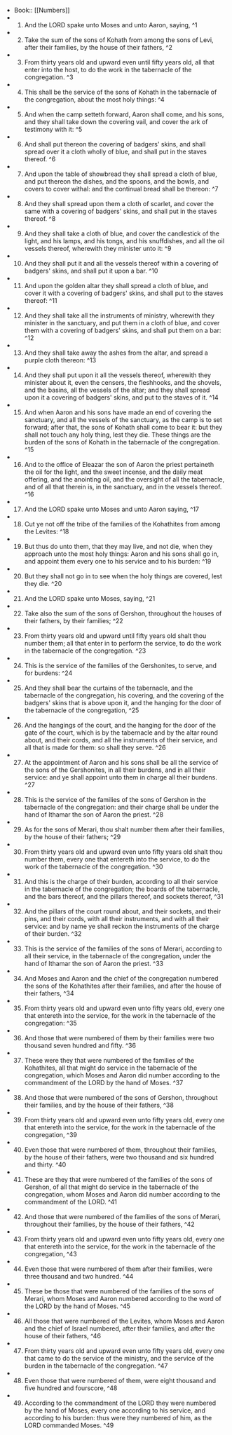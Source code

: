 - Book:: [[Numbers]]
- 1. And the LORD spake unto Moses and unto Aaron, saying, ^1
- 2. Take the sum of the sons of Kohath from among the sons of Levi, after their families, by the house of their fathers, ^2
- 3. From thirty years old and upward even until fifty years old, all that enter into the host, to do the work in the tabernacle of the congregation. ^3
- 4. This shall be the service of the sons of Kohath in the tabernacle of the congregation, about the most holy things: ^4
- 5. And when the camp setteth forward, Aaron shall come, and his sons, and they shall take down the covering vail, and cover the ark of testimony with it: ^5
- 6. And shall put thereon the covering of badgers' skins, and shall spread over it a cloth wholly of blue, and shall put in the staves thereof. ^6
- 7. And upon the table of showbread they shall spread a cloth of blue, and put thereon the dishes, and the spoons, and the bowls, and covers to cover withal: and the continual bread shall be thereon: ^7
- 8. And they shall spread upon them a cloth of scarlet, and cover the same with a covering of badgers' skins, and shall put in the staves thereof. ^8
- 9. And they shall take a cloth of blue, and cover the candlestick of the light, and his lamps, and his tongs, and his snuffdishes, and all the oil vessels thereof, wherewith they minister unto it: ^9
- 10. And they shall put it and all the vessels thereof within a covering of badgers' skins, and shall put it upon a bar. ^10
- 11. And upon the golden altar they shall spread a cloth of blue, and cover it with a covering of badgers' skins, and shall put to the staves thereof: ^11
- 12. And they shall take all the instruments of ministry, wherewith they minister in the sanctuary, and put them in a cloth of blue, and cover them with a covering of badgers' skins, and shall put them on a bar: ^12
- 13. And they shall take away the ashes from the altar, and spread a purple cloth thereon: ^13
- 14. And they shall put upon it all the vessels thereof, wherewith they minister about it, even the censers, the fleshhooks, and the shovels, and the basins, all the vessels of the altar; and they shall spread upon it a covering of badgers' skins, and put to the staves of it. ^14
- 15. And when Aaron and his sons have made an end of covering the sanctuary, and all the vessels of the sanctuary, as the camp is to set forward; after that, the sons of Kohath shall come to bear it: but they shall not touch any holy thing, lest they die. These things are the burden of the sons of Kohath in the tabernacle of the congregation. ^15
- 16. And to the office of Eleazar the son of Aaron the priest pertaineth the oil for the light, and the sweet incense, and the daily meat offering, and the anointing oil, and the oversight of all the tabernacle, and of all that therein is, in the sanctuary, and in the vessels thereof. ^16
- 17. And the LORD spake unto Moses and unto Aaron saying, ^17
- 18. Cut ye not off the tribe of the families of the Kohathites from among the Levites: ^18
- 19. But thus do unto them, that they may live, and not die, when they approach unto the most holy things: Aaron and his sons shall go in, and appoint them every one to his service and to his burden: ^19
- 20. But they shall not go in to see when the holy things are covered, lest they die. ^20
- 21. And the LORD spake unto Moses, saying, ^21
- 22. Take also the sum of the sons of Gershon, throughout the houses of their fathers, by their families; ^22
- 23. From thirty years old and upward until fifty years old shalt thou number them; all that enter in to perform the service, to do the work in the tabernacle of the congregation. ^23
- 24. This is the service of the families of the Gershonites, to serve, and for burdens: ^24
- 25. And they shall bear the curtains of the tabernacle, and the tabernacle of the congregation, his covering, and the covering of the badgers' skins that is above upon it, and the hanging for the door of the tabernacle of the congregation, ^25
- 26. And the hangings of the court, and the hanging for the door of the gate of the court, which is by the tabernacle and by the altar round about, and their cords, and all the instruments of their service, and all that is made for them: so shall they serve. ^26
- 27. At the appointment of Aaron and his sons shall be all the service of the sons of the Gershonites, in all their burdens, and in all their service: and ye shall appoint unto them in charge all their burdens. ^27
- 28. This is the service of the families of the sons of Gershon in the tabernacle of the congregation: and their charge shall be under the hand of Ithamar the son of Aaron the priest. ^28
- 29. As for the sons of Merari, thou shalt number them after their families, by the house of their fathers; ^29
- 30. From thirty years old and upward even unto fifty years old shalt thou number them, every one that entereth into the service, to do the work of the tabernacle of the congregation. ^30
- 31. And this is the charge of their burden, according to all their service in the tabernacle of the congregation; the boards of the tabernacle, and the bars thereof, and the pillars thereof, and sockets thereof, ^31
- 32. And the pillars of the court round about, and their sockets, and their pins, and their cords, with all their instruments, and with all their service: and by name ye shall reckon the instruments of the charge of their burden. ^32
- 33. This is the service of the families of the sons of Merari, according to all their service, in the tabernacle of the congregation, under the hand of Ithamar the son of Aaron the priest. ^33
- 34. And Moses and Aaron and the chief of the congregation numbered the sons of the Kohathites after their families, and after the house of their fathers, ^34
- 35. From thirty years old and upward even unto fifty years old, every one that entereth into the service, for the work in the tabernacle of the congregation: ^35
- 36. And those that were numbered of them by their families were two thousand seven hundred and fifty. ^36
- 37. These were they that were numbered of the families of the Kohathites, all that might do service in the tabernacle of the congregation, which Moses and Aaron did number according to the commandment of the LORD by the hand of Moses. ^37
- 38. And those that were numbered of the sons of Gershon, throughout their families, and by the house of their fathers, ^38
- 39. From thirty years old and upward even unto fifty years old, every one that entereth into the service, for the work in the tabernacle of the congregation, ^39
- 40. Even those that were numbered of them, throughout their families, by the house of their fathers, were two thousand and six hundred and thirty. ^40
- 41. These are they that were numbered of the families of the sons of Gershon, of all that might do service in the tabernacle of the congregation, whom Moses and Aaron did number according to the commandment of the LORD. ^41
- 42. And those that were numbered of the families of the sons of Merari, throughout their families, by the house of their fathers, ^42
- 43. From thirty years old and upward even unto fifty years old, every one that entereth into the service, for the work in the tabernacle of the congregation, ^43
- 44. Even those that were numbered of them after their families, were three thousand and two hundred. ^44
- 45. These be those that were numbered of the families of the sons of Merari, whom Moses and Aaron numbered according to the word of the LORD by the hand of Moses. ^45
- 46. All those that were numbered of the Levites, whom Moses and Aaron and the chief of Israel numbered, after their families, and after the house of their fathers, ^46
- 47. From thirty years old and upward even unto fifty years old, every one that came to do the service of the ministry, and the service of the burden in the tabernacle of the congregation. ^47
- 48. Even those that were numbered of them, were eight thousand and five hundred and fourscore, ^48
- 49. According to the commandment of the LORD they were numbered by the hand of Moses, every one according to his service, and according to his burden: thus were they numbered of him, as the LORD commanded Moses. ^49
